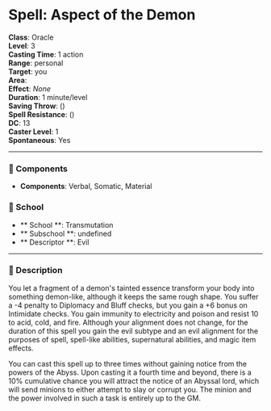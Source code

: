 
# Spell: Aspect of the Demon
**Class**: Oracle  
**Level**: 3  
**Casting Time**: 1 action  
**Range**: personal  
**Target**: you  
**Area**:   
**Effect**: _None_  
**Duration**: 1 minute/level  
**Saving Throw**:  ()  
**Spell Resistance**:  ()  
**DC**: 13  
**Caster Level**: 1  
**Spontaneous**: Yes

---

### 🔮 Components
- **Components**: Verbal, Somatic, Material

### 🏫 School
- ** School **: Transmutation
- ** Subschool **: undefined
- ** Descriptor **: Evil
---

### 📜 Description
You let a fragment of a demon's tainted essence transform your body into something demon-like, although it keeps the same rough shape. You suffer a -4 penalty to Diplomacy and Bluff checks, but you gain a +6 bonus on Intimidate checks. You gain immunity to electricity and poison and resist 10 to acid, cold, and fire. Although your alignment does not change, for the duration of this spell you gain the evil subtype and an evil alignment for the purposes of spell, spell-like abilities, supernatural abilities, and magic item effects.

You can cast this spell up to three times without gaining notice from the powers of the Abyss. Upon casting it a fourth time and beyond, there is a 10% cumulative chance you will attract the notice of an Abyssal lord, which will send minions to either attempt to slay or corrupt you. The minion and the power involved in such a task is entirely up to the GM.
